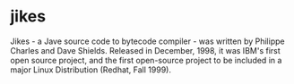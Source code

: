 jikes
=====

Jikes - a Jave source code to bytecode compiler - was written by Philippe Charles and Dave Shields. Released in December, 1998, it was IBM's first open source project, and the first open-source project to be included in a major Linux Distribution (Redhat, Fall 1999).